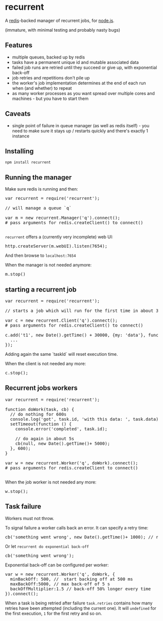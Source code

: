 recurrent
=========

A [redis](http://redis.io)-backed manager of recurrent jobs, for [node.js](http://nodejs.org).

(immature, with minimal testing and probably nasty bugs)

Features
--------

* multiple queues, backed up by redis
* tasks have a permanent unique id and mutable associated data
* failed job runs are retried until they succeed or give up, with exponential back-off
* job retries and repetitions don't pile up
* the worker's job implementation determines at the end of each run when (and whether) to repeat
* as many worker processes as you want spread over multiple cores and machines - but you have to start them

Caveats
-------

* single point of failure in queue manager (as well as redis itself) - you need to make sure it stays up / restarts quickly and there's exactly 1 instance

Installing
----------

`npm install recurrent`

Running the manager
-------------------

Make sure redis is running and then:

<pre>
var recurrent = require('recurrent');

// will manage a queue `q`

var m = new recurrent.Manager('q').connect();
# pass arguments for redis.createClient() to connect()

</pre>

`recurrent` offers a (currently very incomplete) web UI:

<pre>
http.createServer(m.webUI).listen(7654);
</pre>

And then browse to `localhost:7654`

When the manager is not needed anymore:

<pre>
m.stop()
</pre>

starting a recurrent job
------------------------

<pre>
var recurrent = require('recurrent');

// starts a job which will run for the first time in about 30s

var c = new recurrent.Client('q').connect();
# pass arguments for redis.createClient() to connect()

c.add('t1', new Date().getTime() + 30000, {my: 'data'}, function(err) {
  ...
});
</pre>

Adding again the same ´taskId´ will reset execution time.

When the client is not needed any more:

<pre>
c.stop();
</pre>

Recurrent jobs workers
----------------------

<pre>
var recurrent = require('recurrent');

function doWork(task, cb) {
  // do nothing for 600s
  console.log('got', task.id, 'with this data: ', task.data);
  setTimeout(function () {
    console.error('completed', task.id);

    // do again in about 5s
    cb(null, new Date().getTime()+ 5000);
  }, 600);
}

var w = new recurrent.Worker('q', doWork).connect();
# pass arguments for redis.createClient to connect()

</pre>

When the job worker is not needed any more:

<pre>
w.stop();
</pre>


Task failure
------------

Workers must not throw.

To signal failure a worker calls back an error.
It can specify a retry time:

<pre>
cb('something went wrong', new Date().getTime()+ 1000); // retry in 1s
</pre>

Or let `recurrent do exponential back-off`

<pre>
cb('something went wrong');
</pre>

Exponential back-off can be configured per worker:

<pre>
var w = new recurrent.Worker('q', doWork, {
  minBackOff: 500, //  start backing off at 500 ms
  maxBackOff:5000, // max back-off of 5 s
  backOffMultiplier:1.5 // back-off 50% longer every time
}).connect();
</pre>

When a task is being retried after failure `task.retries` contains how many retries have been attempted (including the current one).
It will `undefined` for the first execution, `1` for the first retry and so on.
